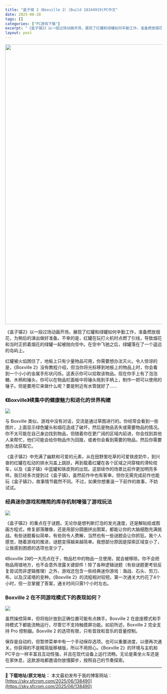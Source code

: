 ```yaml
---
title: "盒子城 2（Boxville 2）|Build 18344919|PC中文"
date: 2025-06-28
tags: []
categories: ["PC游戏下载"]
excerpt: "《盒子镇2》以一段过场动画开场，展现了红罐和绿罐如何辛勤工作，准备燃放烟花，为稍后的演出做好准备。不幸的是，红罐在玩打火机时点燃了引线，导致烟花和当时正抓着烟花的绿罐一起被抛向空中。在空中飞驰之后，绿罐落在了一个遥远的岛屿上。 红罐被火焰困住了，地板上只有少量物品可用，你需要想办法灭火。令人惊讶的是&hellip;"
layout: post
---
```


<img class="aligncenter size-full wp-image-138491" src="https://sky.sfcrom.com/wp-content/uploads/2025/06/2025062803145917.webp" alt="" width="600" height="900" />

《盒子镇2》以一段过场动画开场，展现了红罐和绿罐如何辛勤工作，准备燃放烟花，为稍后的演出做好准备。不幸的是，红罐在玩打火机时点燃了引线，导致烟花和当时正抓着烟花的绿罐一起被抛向空中。在空中飞驰之后，绿罐落在了一个遥远的岛屿上。

红罐被火焰困住了，地板上只有少量物品可用，你需要想办法灭火。令人惊讶的是，《Boxville 2》没有教程介绍，但当你将光标移到地板上的物品上时，你会看到一个小小的金属手形状闪烁。这表示你可以拾取该物品。现在你手上有了泡泡糖、木柄和锤头，你可以在物品栏面板中将锤头拖到手柄上，制作一把可以使用的锤子。但是要用它来做什么呢？要是附近有水管就好了……
<h3>《Boxville》续集中的健康魅力和进化的世界构建</h3>
<img src="https://shared.akamai.steamstatic.com/store_item_assets/steam/apps/3131280/0d3bb077d49767b2905aca9468e762efc91cf42a/ss_0d3bb077d49767b2905aca9468e762efc91cf42a.1920x1080.jpg?t=1750959375" />

与 Boxville 类似，游戏中没有对话，交流是通过草图进行的。你经常会看到一些图片，上面显示绿色罐头和烟花造成了破坏，然后是物品丢失或需要物品的情况。你不太可能在自己身边找到物品，但随着你在更广阔的区域内前进，你会找到其他人来帮忙，他们可能会给你物品作为回报，或者你会看到需要的物品，然后你需要想办法获取它。

《盒子镇2》中充满了幽默和可爱的元素，从在田野里吃草的可爱铁皮奶牛，到兴奋的红罐在松动的排水沟盖上跳跃，再到载着红罐在各个区域之间穿梭的滑轮缆车，以及《盒子镇》中蓝罐和铁皮狗的出现。这部续作的场景比前作更加明亮多样。我已经多次提到过《盒子镇》，虽然前作中也有客串，但你无需完成前作也能玩《盒子镇2》，故事情节截然不同。不过，如果你想重温一下前作的故事，不妨试试。
<h3>经典迷你游戏和精简的库存机制增强了游戏玩法</h3>
<img src="https://shared.akamai.steamstatic.com/store_item_assets/steam/apps/3131280/bdc9ba4680ecedf77ddd910aa2c842a8d24f492b/ss_bdc9ba4680ecedf77ddd910aa2c842a8d24f492b.1920x1080.jpg?t=1750959375" />

《盒子镇2》的重点在于谜题。无论你是想判断灯泡的发光速度，还是解贴纸或图画方程式，修复部落雕像，还是用部分圆圈拼出图案，都能让你的大脑细胞充满挑战。有些谜题看似简单，有些则令人费解，当然也有一些谜题会让你抓狂。我个人感觉，随着游戏的推进，谜题变得越来越简单。我想部分原因是探索区域变小了，让我感到困惑的选项也变少了。

《Boxville 2》的一大亮点在于，物品栏中的物品一旦使用，就会被移除。你不会把物品用错地方，也不会意外泄露关键部件！除了各种逻辑谜题（有些谜题更考验反复尝试而非逻辑推理）之外，游戏还包含一些经典迷你游戏：海战、石头、剪刀、布，以及汉诺塔的变种。《Boxville 2》的流程相对较短。第一次通关大约花了4个小时，但一旦掌握了答案，通关时间只需1个小时左右。
<h3>Boxville 2 在不同游戏模式下的表现如何？</h3>
<img src="https://shared.akamai.steamstatic.com/store_item_assets/steam/apps/3131280/1c8bf72b6018700997393041b3039fa943ee917f/ss_1c8bf72b6018700997393041b3039fa943ee917f.1920x1080.jpg?t=1750959375" />

虽然操控简单，但将指针放到正确位置可能有点棘手。Boxville 2 在底座模式和手持模式下都能流畅运行，尽管它不支持触摸屏功能。如前所述，Boxville 2 完全支持 Pro 控制器。Boxville 2 的选项有限，只有音效和音乐的音量控制。

保存是自动的，但暂停菜单中有一个手动保存选项。也可以重置进度，以便再次通关。你获得的不是精简版移植版，所以不用担心。《Boxville 2》的环境与主机和PC平台一样丰富且互动性强，并且在现代设备上运行流畅。无论是乘坐火车还是在家休息，这款游戏都邀请你放慢脚步，按照自己的节奏探索。

---
📖 **下载地址/原文地址：** 本文最初发布于我的博客网站：[https://sky.sfcrom.com/2025/06/138490](https://sky.sfcrom.com/2025/06/138490)
